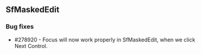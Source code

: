 ## SfMaskedEdit

### Bug fixes

* \#278920 - Focus will now work properly in SfMaskedEdit, when we click Next Control.